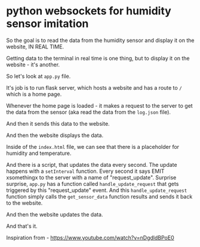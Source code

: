 # python websockets for humidity sensor imitation

So the goal is to read the data from the humidity sensor and display it on the website, IN REAL TIME.

Getting data to the terminal in real time is one thing, but to display it on the website - it's another.

So let's look at `app.py` file.

It's job is to run flask server, which hosts a website and has a route to `/` which is a home page.

Whenever the home page is loaded - it makes a request to the server to get the data from the sensor (aka read the data from the `log.json` file).

And then it sends this data to the website.

And then the website displays the data.

Inside of the `index.html` file, we can see that there is a placeholder for humidity and temperature.

And there is a script, that updates the data every second. The update happens with a `setInterval` function. Every second it says EMIT xsomethingx to the server with a name of "request_update". Surprise surprise, `app.py` has a function called `handle_update_request` that gets triggered by this "request_update" event. And this `handle_update_request` function simply calls the `get_sensor_data` function results and sends it back to the website.

And then the website updates the data.

And that's it.

Inspiration from - https://www.youtube.com/watch?v=nDgdldBPoE0
